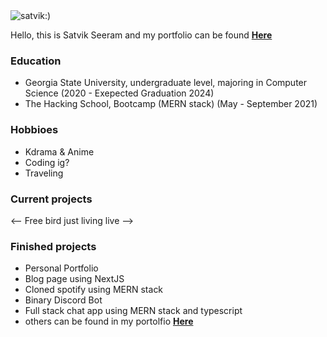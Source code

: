 



<img src="https://komarev.com/ghpvc/?username=satvik-1203" alt="satvik:)" />

<p>Hello, this is Satvik Seeram and my portfolio can be found <a href="https://isatvik.com/" target="_blank" ><strong>Here</strong></a>
 

<!-- ![Satvik's github Stats](http://github-readme-stats.vercel.app/api?username=satvik-1203&theme=tokyonight&count_private=true)  -->
<!-- 
![Satvik's github Stats](https://github-readme-stats.vercel.app/api/top-langs/?username=satvik-1203&show_icons=true&hide_border=true&layout=compact&langs_count=8&theme=tokyonight&count_private=true)  -->

### Education ###

-  Georgia State University, undergraduate level, majoring in Computer Science <wbr>(2020 - Exepected Graduation 2024)<wbr>
-  The Hacking School, Bootcamp (MERN stack) <wbr>(May - September 2021)<wbr>
 

### Hobbioes ###

- Kdrama & Anime
- Coding ig? 
- Traveling 
 
 <!-- 

### Skills ###

- Leadership
- Fast learner
- Helper
 -->
 
<!--  
### Languages ###

- TYPESCRIPT
- JAVASCRIPT
- JAVA


### Frameworks / Libraries ###

- NextJS
- React
- Node
- Express
- Tailwind-Css


### Databases ###

- Mongodb


### Tools ###

- VIM
- Git & GitHub
- ZSH 
- Figma & Affinity desginer


### Learning

- Rust
 -->

### Current projects ###

 <-- Free bird just living live -->


### Finished projects ###

- Personal Portfolio
- Blog page using NextJS
- Cloned spotify using MERN stack
- Binary Discord Bot
- Full stack chat app using MERN stack and typescript
- others can be found in my portolfio <a href="https://isatvik.com/" target="_blank" ><strong>Here</strong></a>




